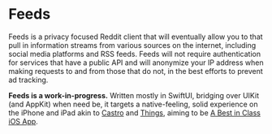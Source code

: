 # Feeds

Feeds is a privacy focused Reddit client that will eventually allow you to that pull in information streams from various sources on the internet, including social media platforms and RSS feeds. Feeds will not require authentication for services that have a public API and will anonymize your IP address when making requests to and from those that do not, in the best efforts to prevent ad tracking.

**Feeds is a work-in-progress.** Written mostly in SwiftUI, bridging over UIKit (and AppKit) when need be, it targets a native-feeling, solid experience on the iPhone and iPad akin to [Castro](https://blog.supertop.co/post/166084374062/design-details-drag-and-drop) and [Things](https://culturedcode.com/things/blog/2020/04/the-ipad-the-keyboard-and-the-mouse/), aiming to be [A Best in Class iOS App](https://www.swiftjectivec.com/a-best-in-class-app/).
